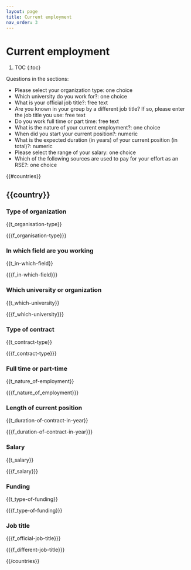 ```yaml
---
layout: page
title: Current employment
nav_order: 3
---
```

# Current employment

1. TOC
{:toc}

Questions in the sections:

* Please select your organization type: one choice
* Which university do you work for?: one choice
* What is your official job title?: free text
* Are you known in your group by a different job title? If so, please enter the job title you use: free text
* Do you work full time or part time: free text
* What is the nature of your current employment?: one choice
* When did you start your current position?: numeric
* What is the expected duration (in years) of your current position (in total)?: numeric
* Please select the range of your salary: one choice
* Which of the following sources are used to pay for your effort as an RSE?: one choice

{{#countries}}

## {{country}}

### Type of organization

{{t_organisation-type}}

{{{f_organisation-type}}}

### In which field are you working

{{t_in-which-field}}

{{{f_in-which-field}}}

### Which university or organization

{{t_which-university}}

{{{f_which-university}}}

### Type of contract

{{t_contract-type}}

{{{f_contract-type}}}

### Full time or part-time

{{t_nature_of-employment}}

{{{f_nature_of_employment}}}

### Length of current position

{{t_duration-of-contract-in-year}}

{{{f_duration-of-contract-in-year}}}

### Salary

{{t_salary}}

{{{f_salary}}}

### Funding

{{t_type-of-funding}}

{{{f_type-of-funding}}}

### Job title

{{{f_official-job-title}}}

{{{f_different-job-title}}}

{{/countries}}
